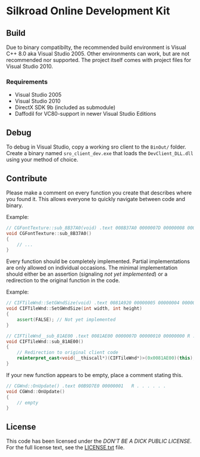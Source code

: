 # Silkroad Online Development Kit



## Build

Due to binary compatibilty, the recommended build environment is Visual C++ 8.0 aka Visual Studio 2005. Other environments can work, but are not recommended nor supported. The project itself comes with project files for Visual Studio 2010.

### Requirements

* Visual Studio 2005
* Visual Studio 2010
* DirectX SDK 9b (included as submodule)
* Daffodil for VC80-support in newer Visual Studio Editions

## Debug

To debug in Visual Studio, copy a working sro client to the `BinOut/` folder. Create a binary named `sro_client_dev.exe` that loads the `DevClient_DLL.dll` using your method of choice.

## Contribute

Please make a comment on every function you create that describes where you found it. This allows everyone to quickly navigate between code and binary.

Example:

```cpp
// CGFontTexture::sub_8B37A0(void) .text 008B37A0 0000007D 00000008 00000000 R . . . . . .
void CGFontTexture::sub_8B37A0()
{
	// ...
}
```

Every function should be completely implemented. Partial implementations are only allowed on individual occasions. The minimal implementation should either be an assertion (signaling *not yet implemented*) or a redirection to the original function in the code.

Example:

```cpp
// CIFTileWnd::SetGWndSize(void) .text 0081A920 00000005 00000004 00000000 R . . . . . .
void CIFTileWnd::SetGWndSize(int width, int height)
{
	assert(FALSE); // Not yet implemented
}
```

```cpp
// CIFTileWnd__sub_81AE00 .text 0081AE00 0000007D 00000010 00000000 R . . . . . .
void CIFTileWnd::sub_81AE00()
{
	// Redirection to original client code
	reinterpret_cast<void(__thiscall*)(CIFTileWnd*)>(0x0081AE00)(this);
}
```

If your new function appears to be empty, place a comment stating this.

```cpp
// CGWnd::OnUpdate() .text 00B9D7E0 00000001   R . . . . . .
void CGWnd::OnUpdate()
{
	// empty
}
```

## License

This code has been licensed under the *DON'T BE A DICK PUBLIC LICENSE*. For the full license text, see the [LICENSE.txt](LICENSE.txt) file.
